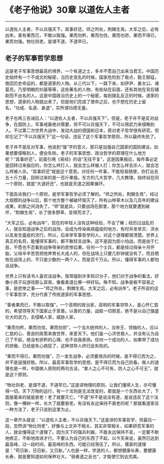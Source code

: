 # 《老子他说》30章 以道佐人主者

------

以道佐人主者，不以兵强天下。其事好还。师之所处，荆棘生焉。大军之后，必有凶年。善有果而已，不敢以取强。果而勿矜，果而勿伐，果而勿骄，果而不得已，果而勿强。物壮则老，是谓不道，不道早已。

## 老子的军事哲学思想

这是老子军事思想最高的境界，一个有道之士，多半不愿自己出来当君王。中国历史始终有一个不成文的秘密，当历史变乱的时候，国家危险到了极点，勤王御寇，挽回历史命运的，都是道家的人物。从三代以下，一路下来，如伊尹、姜太公、诸葛亮，乃至明朝的刘基等等，这些著名的人物，有些站在前面，还有其他在背后辅助而不出名的人。这是中国政治历史上的一个秘密，每到拨乱反正的时候，道家的思想，道家的人物就出来了。但是他们完成了使命之后，也不想在历史上留名，“功成、名遂、身退”，实所谓功德无量。

老子也再三告诫后人：“以道佐人主者，不以兵强天下”。但是，老子并不是反对战争，在国防上，军事戒备绝对需要，但不可以兵强天下，不可以用武力来侵略别人。不过第二次世界大战中，发动大战的德国和日本，原对老子哲学很有研究，但却忘记了“不以兵强天下”这一句话，违反了这个军事哲学原则，所以最终失败了。

老子并不是反对军事，他说到“强”字的意义，那只是加强自己国家的国防建设，如果想要侵略别人，便会失败。老子的军事思想、政治哲学的原理在什么地方呢？“其事好还”。前面引用《易经》的话“无往不复”，这是因果报应，每件事必定是回转过来报应的，你怎么样打人，就会怎么样被人打；你怎么样去杀人，就会怎么样被人杀。“其事好还”就是这个意思。对任何一件事，不能轻易随便，你打出去五十斤力量，回转过来的是一百斤果报。东方的几大哲学，几大教理，始终站在同一个原则，就是“大道好还”，也就是天道之因果循环。

下面告诉我们一个原则，是学军事哲学必须了解的。“师之所处，荆棘生焉”，经过大规模的战争以后，那个地方整个被破坏毁灭了，所有山林草木以及几百年的建设成果，刹那之间消失了。“师”就是兵，只要战场在那里，那个地方就要遭到破坏，“荆棘生焉”，长了很多野草，变得荒凉了。

“大军之后，必有凶年”，现在的年轻人没有这种经验，不会了解；经历过战乱的人，就会知道战争之后的战场，会成为传染疾病瘟疫的地方，有时并发旱灾、洪水以及发生瘟疫的流行。所以，后来学军事哲学的人，对这个道理都很清楚。世界上真正的名将，能懂得军事的，都不敢轻言战争。这不是因为胆小怕战，而是由于仁慈，不愿也不忍看到战争带来的悲惨后果。任何一个士兵，都是经过母亲十月怀胎，父母辛辛苦苦把他养育长大成人的，但在战场上只要几秒钟就没有了。而且牺牲在战场上的，不只是少数的一两个人，而是百千万众。所以，懂得军事的人都怕谈战争。

世界上只有读书人喜欢谈战争。我常碰到许多知识分子，他们对于战争的看法，好像小孩子玩游戏那么容易，像看柔道比赛一样好玩。殊不知，战争是极不容易之事，是悲惨之事——“师之所处，荆棘生焉。大军之后，必有凶年”。老子所说的这个军事哲学，充分代表了传统道家的军事思想。

“善者果而已，不敢以取强”，一个高明的政治家，高明的军事领导人，是心怀仁慈的，希望领导天下国家止于至善。以善的力量，战胜一切邪恶，绝不是以自己强盛壮大的武力，去侵略人家，威胁人家。

“果而勿矜，果而勿伐，果而勿骄”，一个当大统帅的人，当帝王、领袖的人，应以仁慈的心、善良的政策来救世界，来爱天下。他们虽一心济世救人，并没有认为自己了不起，绝没有骄矜的心理，也不自我表扬。任何一个成功的人，如果带了成功的骄傲，已经是失心病狂了，这种领导人终归会失败的。

“果而不得已，果而勿强”，万一发生战争，必须要用兵的时候，是不得已而为之，并不是逞强好胜。所以，最高军事哲学的思想，是不得已而为自己防备。做人的道理也是一样，中国做人原则的两句古话，“害人之心不可有，防人之心不可无”，就是这个原则。

“物壮则老，是谓不道，不道早已。”这是讲物理的原则，让我们懂得人生，亦可懂得一切。天下万物的运行，有一个法则是无法改变的，那就是一个东西长大了，下面接着来的就是衰老！老了就要灭亡。“不道”并不是说没有道，是说违反了这个法则，像一棵树一样，长大了就要衰老。有没有永远保持不衰老的呢？那就看道家另一种方法了，老子只说到这里为止。

这一章开头就说：“以道佐人主者，不以兵强天下。”这是讲的军事哲学，但最后一段，忽然讲“物壮则老”，好像与上文并不相关。其实非常相关，如果研究军事的人，就会懂得这个道理了。因为天下的强兵利器，不能永远保持不变，一定要不断地修正，不断地改进才行。不要认为自己的东西了不起，以今天来说，虽然已达到最高峰，过一段时间，最高峰的东西，可能已经落伍了。所以，儒家的道理是：“苟日新，日日新，又日新。”人也是一样，学道的人，都想健康长寿，要健康长寿，就是要知道如何保养壮大，“弱者道之反也”，才能使它到达完美。